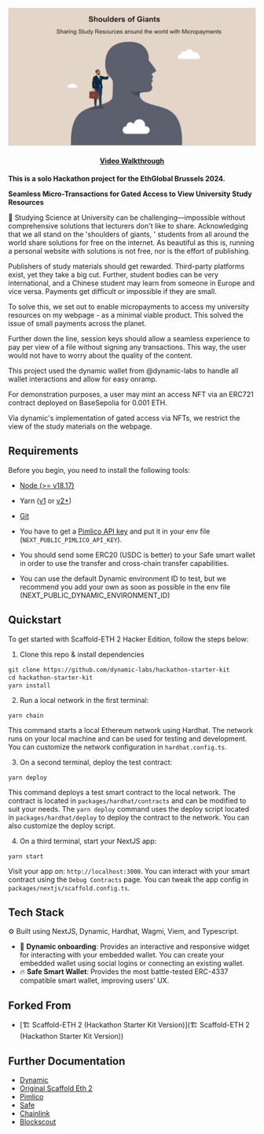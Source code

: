 ![](./cover.png)

<h4 align="center">
  <a href="[https://www.youtube.com/watch?v=dkONR9dJD2](https://youtu.be/_jF8Wi2imgY)">Video Walkthrough</a>
</h4>

__This is a solo Hackathon project for the EthGlobal Brussels 2024.__

**Seamless Micro-Transactions for Gated Access to View University Study Resources**

🧪 Studying Science at University can be challenging—impossible without comprehensive solutions that lecturers don't like to share. Acknowledging that we all stand on the 'shoulders of giants, ' students from all around the world share solutions for free on the internet. As beautiful as this is, running a personal website with solutions is not free, nor is the effort of publishing.

Publishers of study materials should get rewarded. Third-party platforms exist, yet they take a big cut. Further, student bodies can be very international, and a Chinese student may learn from someone in Europe and vice versa. Payments get difficult or impossible if they are small.

To solve this, we set out to enable micropayments to access my university resources on my webpage - as a minimal viable product. This solved the issue of small payments across the planet.

Further down the line, session keys should allow a seamless experience to pay per view of a file without signing any transactions. This way, the user would not have to worry about the quality of the content.

This project used the dynamic wallet from @dynamic-labs to handle all wallet interactions and allow for easy onramp. 

For demonstration purposes, a user may mint an access NFT via an ERC721 contract deployed on BaseSepolia for 0.001 ETH.

Via dynamic's implementation of gated access via NFTs, we restrict the view of the study materials on the webpage.

## Requirements

Before you begin, you need to install the following tools:

- [Node (>= v18.17)](https://nodejs.org/en/download/)
- Yarn ([v1](https://classic.yarnpkg.com/en/docs/install/) or [v2+](https://yarnpkg.com/getting-started/install))
- [Git](https://git-scm.com/downloads)

- You have to get a [Pimlico API key](https://dashboard.pimlico.io/sign-in) and put it in your env file (`NEXT_PUBLIC_PIMLICO_API_KEY`).

- You should send some ERC20 (USDC is better) to your Safe smart wallet in order to use the transfer and cross-chain transfer capabilities.

- You can use the default Dynamic environment ID to test, but we recommend you add your own as soon as possible in the env file (NEXT_PUBLIC_DYNAMIC_ENVIRONMENT_ID)

## Quickstart

To get started with Scaffold-ETH 2 Hacker Edition, follow the steps below:

1. Clone this repo & install dependencies

```
git clone https://github.com/dynamic-labs/hackathon-starter-kit
cd hackathon-starter-kit
yarn install
```

2. Run a local network in the first terminal:

```
yarn chain
```

This command starts a local Ethereum network using Hardhat. The network runs on your local machine and can be used for testing and development. You can customize the network configuration in `hardhat.config.ts`.

3. On a second terminal, deploy the test contract:

```
yarn deploy
```

This command deploys a test smart contract to the local network. The contract is located in `packages/hardhat/contracts` and can be modified to suit your needs. The `yarn deploy` command uses the deploy script located in `packages/hardhat/deploy` to deploy the contract to the network. You can also customize the deploy script.

4. On a third terminal, start your NextJS app:

```
yarn start
```

Visit your app on: `http://localhost:3000`. You can interact with your smart contract using the `Debug Contracts` page. You can tweak the app config in `packages/nextjs/scaffold.config.ts`.


## Tech Stack

⚙️ Built using NextJS, Dynamic, Hardhat, Wagmi, Viem, and Typescript.
- 🤝 **Dynamic onboarding**: Provides an interactive and responsive widget for interacting with your embedded wallet. You can create your embedded wallet using social logins or connecting an existing wallet.
- 🔥 **Safe Smart Wallet**: Provides the most battle-tested ERC-4337 compatible smart wallet, improving users' UX.

## Forked From
- [🏗 Scaffold-ETH 2 (Hackathon Starter Kit Version)](🏗 Scaffold-ETH 2 (Hackathon Starter Kit Version))


## Further Documentation
- [Dynamic](https://docs.dynamic.xyz/)
- [Original Scaffold Eth 2](https://scaffold-eth-2-docs.vercel.app/)
- [Pimlico](https://docs.pimlico.io/)
- [Safe](https://docs.safe.global/)
- [Chainlink](https://docs.chain.link/)
- [Blockscout](https://docs.blockscout.com/for-users/api/rpc-endpoints)

